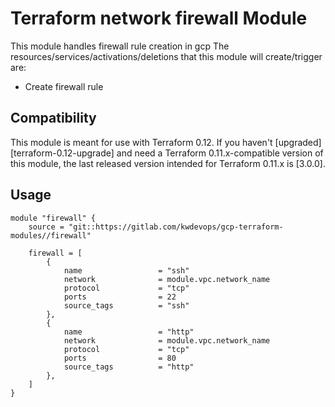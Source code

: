 # Terraform network firewall Module

This module handles firewall rule creation in gcp
The resources/services/activations/deletions that this module will create/trigger are:
- Create firewall rule

## Compatibility

This module is meant for use with Terraform 0.12. If you haven't
[upgraded][terraform-0.12-upgrade] and need a Terraform
0.11.x-compatible version of this module, the last released version
intended for Terraform 0.11.x is [3.0.0].

## Usage

```hcl
module "firewall" {
    source = "git::https://gitlab.com/kwdevops/gcp-terraform-modules//firewall"

    firewall = [
        {
            name                 = "ssh"
            network              = module.vpc.network_name
            protocol             = "tcp"
            ports                = 22
            source_tags          = "ssh"
        },
        {
            name                 = "http"
            network              = module.vpc.network_name
            protocol             = "tcp"
            ports                = 80
            source_tags          = "http"
        },
    ]
} 
```
